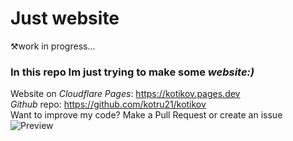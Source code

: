 # <span style="text-align: center">Just website</span>
⚒️work in progress...
### In this repo Im just trying to make some *website:)*  
Website on _Cloudflare Pages_: https://kotikov.pages.dev <br>
_Github_ repo: https://github.com/kotru21/kotikov <br>
Want to improve my code? Make a Pull Request or create an issue
![Preview](https://user-images.githubusercontent.com/88907641/176703501-892fdedc-90bd-437e-872b-e8728744fb61.png)
